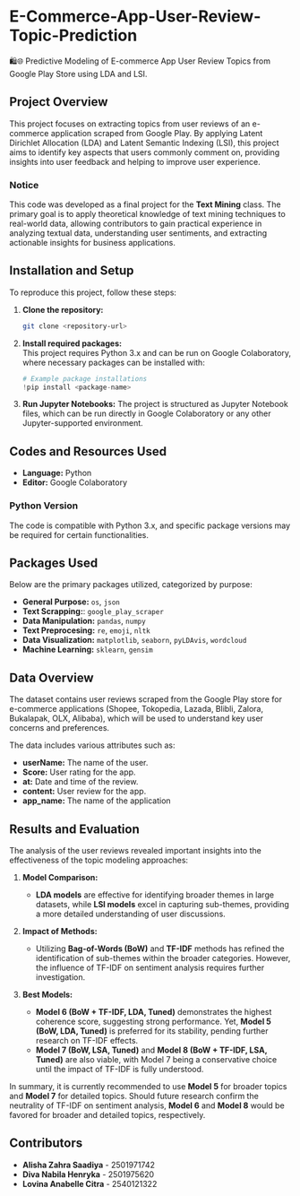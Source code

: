 # E-Commerce-App-User-Review-Topic-Prediction

🛍️🌐 Predictive Modeling of E-commerce App User Review Topics from Google Play Store using LDA and LSI.

## Project Overview
This project focuses on extracting topics from user reviews of an e-commerce application scraped from Google Play. By applying Latent Dirichlet Allocation (LDA) and Latent Semantic Indexing (LSI), this project aims to identify key aspects that users commonly comment on, providing insights into user feedback and helping to improve user experience.

### Notice
This code was developed as a final project for the **Text Mining** class. The primary goal is to apply theoretical knowledge of text mining techniques to real-world data, allowing contributors to gain practical experience in analyzing textual data, understanding user sentiments, and extracting actionable insights for business applications.

## Installation and Setup
To reproduce this project, follow these steps:

1. **Clone the repository:**
   ```bash
   git clone <repository-url>
   ```
2. **Install required packages:**  
   This project requires Python 3.x and can be run on Google Colaboratory, where necessary packages can be installed with:
   ```python
   # Example package installations
   !pip install <package-name>
   ```

3. **Run Jupyter Notebooks:**
   The project is structured as Jupyter Notebook files, which can be run directly in Google Colaboratory or any other Jupyter-supported environment.

## Codes and Resources Used
- **Language:** Python
- **Editor:** Google Colaboratory

### Python Version
The code is compatible with Python 3.x, and specific package versions may be required for certain functionalities.

## Packages Used
Below are the primary packages utilized, categorized by purpose:

- **General Purpose:** `os`, `json`
- **Text Scrapping:**: `google_play_scraper`
- **Data Manipulation:** `pandas`, `numpy`
- **Text Preprocesing:** `re`, `emoji`, `nltk`
- **Data Visualization:** `matplotlib`, `seaborn`, `pyLDAvis`, `wordcloud`
- **Machine Learning:** `sklearn`, `gensim` 

## Data Overview
The dataset contains user reviews scraped from the Google Play store for e-commerce applications (Shopee, Tokopedia, Lazada, Blibli, Zalora, Bukalapak, OLX, Alibaba), which will be used to understand key user concerns and preferences.

The data includes various attributes such as:
- **userName:** The name of the user.
- **Score:** User rating for the app.
- **at:** Date and time of the review.
- **content:** User review for the app.
- **app_name:** The name of the application

## Results and Evaluation
The analysis of the user reviews revealed important insights into the effectiveness of the topic modeling approaches:

1. **Model Comparison:**
   - **LDA models** are effective for identifying broader themes in large datasets, while **LSI models** excel in capturing sub-themes, providing a more detailed understanding of user discussions.
   
2. **Impact of Methods:**
   - Utilizing **Bag-of-Words (BoW)** and **TF-IDF** methods has refined the identification of sub-themes within the broader categories. However, the influence of TF-IDF on sentiment analysis requires further investigation.

3. **Best Models:**
   - **Model 6 (BoW + TF-IDF, LDA, Tuned)** demonstrates the highest coherence score, suggesting strong performance. Yet, **Model 5 (BoW, LDA, Tuned)** is preferred for its stability, pending further research on TF-IDF effects.
   - **Model 7 (BoW, LSA, Tuned)** and **Model 8 (BoW + TF-IDF, LSA, Tuned)** are also viable, with Model 7 being a conservative choice until the impact of TF-IDF is fully understood.

In summary, it is currently recommended to use **Model 5** for broader topics and **Model 7** for detailed topics. Should future research confirm the neutrality of TF-IDF on sentiment analysis, **Model 6** and **Model 8** would be favored for broader and detailed topics, respectively.

## Contributors
- **Alisha Zahra Saadiya** - 2501971742
- **Diva Nabila Henryka** - 2501975620
- **Lovina Anabelle Citra** - 2540121322

